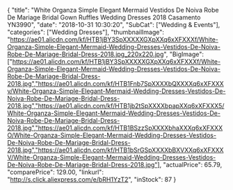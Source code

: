 {
	"title": "White Organza Simple Elegant Mermaid Vestidos De Noiva Robe De Mariage Bridal Gown Ruffles Wedding Dresses 2018 Casamento YN3990",
	"date": "2018-10-31 10:30:20",
	"SubCat": ["Wedding & Events"],
	"categories": ["Wedding Dresses"],
	"thumbnailImage": "https://ae01.alicdn.com/kf/HTB1jBY3SpXXXXXGXpXXq6xXFXXXf/White-Organza-Simple-Elegant-Mermaid-Wedding-Dresses-Vestidos-De-Noiva-Robe-De-Mariage-Bridal-Dress-2018.jpg_220x220.jpg",
	"BigImage": ["https://ae01.alicdn.com/kf/HTB1jBY3SpXXXXXGXpXXq6xXFXXXf/White-Organza-Simple-Elegant-Mermaid-Wedding-Dresses-Vestidos-De-Noiva-Robe-De-Mariage-Bridal-Dress-2018.jpg","https://ae01.alicdn.com/kf/HTB1Fnb7SpXXXXbQXXXXq6xXFXXXv/White-Organza-Simple-Elegant-Mermaid-Wedding-Dresses-Vestidos-De-Noiva-Robe-De-Mariage-Bridal-Dress-2018.jpg","https://ae01.alicdn.com/kf/HTB1jb2tSpXXXXbpapXXq6xXFXXX5/White-Organza-Simple-Elegant-Mermaid-Wedding-Dresses-Vestidos-De-Noiva-Robe-De-Mariage-Bridal-Dress-2018.jpg","https://ae01.alicdn.com/kf/HTB1BSzzSpXXXXbhaXXXq6xXFXXXO/White-Organza-Simple-Elegant-Mermaid-Wedding-Dresses-Vestidos-De-Noiva-Robe-De-Mariage-Bridal-Dress-2018.jpg","https://ae01.alicdn.com/kf/HTB1bSrGSpXXXXbBXVXXq6xXFXXXV/White-Organza-Simple-Elegant-Mermaid-Wedding-Dresses-Vestidos-De-Noiva-Robe-De-Mariage-Bridal-Dress-2018.jpg"],
	"actualPrice": 65.79,
	"comparePrice": 129.00,
	"linkurl": "http://s.click.aliexpress.com/e/bRH1YzT2",
	"inStock": 87
}
